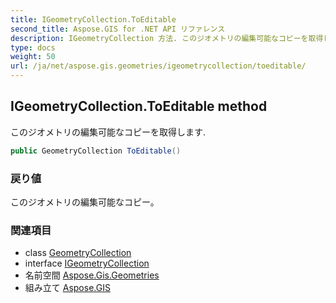 ```yaml
---
title: IGeometryCollection.ToEditable
second_title: Aspose.GIS for .NET API リファレンス
description: IGeometryCollection 方法. このジオメトリの編集可能なコピーを取得します.
type: docs
weight: 50
url: /ja/net/aspose.gis.geometries/igeometrycollection/toeditable/
---
```

## IGeometryCollection.ToEditable method

このジオメトリの編集可能なコピーを取得します.

```csharp
public GeometryCollection ToEditable()
```

### 戻り値

このジオメトリの編集可能なコピー。

### 関連項目

* class [GeometryCollection](../../geometrycollection/)
* interface [IGeometryCollection](../)
* 名前空間 [Aspose.Gis.Geometries](../../igeometrycollection/)
* 組み立て [Aspose.GIS](../../../)



